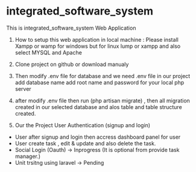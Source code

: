 # integrated_software_system
This is integrated_software_system Web Application 
<!-- -->
1) How to setup this web application in local machine : 
Please install Xampp or wamp for windows but for linux lump or xampp and also select MYSQL and Apache
2) Clone project on github or download manualy
3) Then modify .env file for database and  we need .env file in our project 
add database name 
add root name
and password for your local php server
4) after modify .env file then run (php artisan migrate) , then all migration created in our selected database and alos table and table structure created.

5) Our the Project 
User Authentication (signup and login)
* User  after signup and login then accress dashboard panel for user
* User create task , edit & update and also delete the task.
* Social Login (Oauth) -> Inprogress (It is optional from provide task manager.)
* Unit trsitng using laravel -> Pending
 

